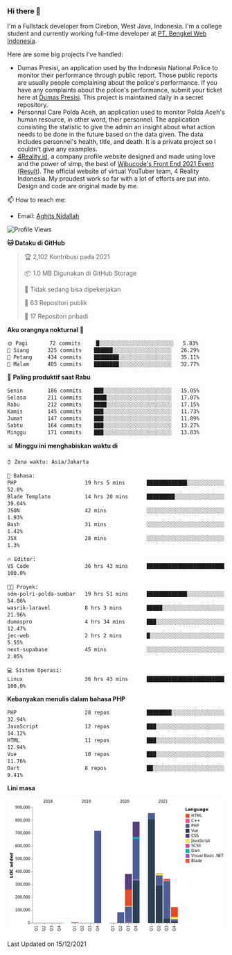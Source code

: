### Hi there 👋
I'm a Fullstack developer from Cirebon, West Java, Indonesia. I'm a college student and currently working full-time developer at [PT. Bengkel Web Indonesia](https://github.com/PT-Bengkel-Web-Indonesia).

Here are some big projects I've handled:
- Dumas Presisi, an application used by the Indonesia National Police to monitor their performance through public report. Those public reports are usually people complaining about the police's performance. If you have any complaints about the police's performance, submit your ticket here at [Dumas Presisi](https://dumaspresisi.polri.go.id/dumaspro). This project is maintained daily in a secret repository.
- Personnal Care Polda Aceh, an application used to monitor Polda Aceh's human resource, in other word, their personnel. The application consisting the statistic to give the admin an insight about what action needs to be done in the future based on the data given. The data includes personnel's health, title, and death. It is a private project so I couldn't give any examples.
- [4Reality.id](https://4reality.id), a company profile website designed and made using love and the power of simp, the best of [Wibucode's Front End 2021 Event](https://github.com/wibucode02/submision-event-frontend-2021) ([Result](https://github.com/wibucode02/top-5-pemenang-event-front-end-wibucode-2021)). The official website of virtual YouTuber team, 4 Reality Indonesia. My proudest work so far with a lot of efforts are put into. Design and code are original made by me.

📫 How to reach me:
- Email: [Aghits Nidallah](mailto:yourlovelydev@gmail.com)

<!--START_SECTION:waka-->
![Profile Views](http://img.shields.io/badge/Profil%20dilihat-1-blue)

**🐱 Dataku di GitHub** 

> 🏆 2,102 Kontribusi pada 2021
 > 
> 📦 1.0 MB Digunakan di GitHub Storage 
 > 
> 🚫 Tidak sedang bisa dipekerjakan
 > 
> 📜 63 Repositori publik 
 > 
> 🔑 17 Repositori pribadi  
 > 
**Aku orangnya nokturnal 🦉** 

```text
🌞 Pagi       72 commits     █░░░░░░░░░░░░░░░░░░░░░░░░   5.83% 
🌆 Siang      325 commits    ██████░░░░░░░░░░░░░░░░░░░   26.29% 
🌃 Petang     434 commits    ████████░░░░░░░░░░░░░░░░░   35.11% 
🌙 Malam      405 commits    ████████░░░░░░░░░░░░░░░░░   32.77%

```
📅 **Paling produktif saat Rabu** 

```text
Senin        186 commits    ███░░░░░░░░░░░░░░░░░░░░░░   15.05% 
Selasa       211 commits    ████░░░░░░░░░░░░░░░░░░░░░   17.07% 
Rabu         212 commits    ████░░░░░░░░░░░░░░░░░░░░░   17.15% 
Kamis        145 commits    ███░░░░░░░░░░░░░░░░░░░░░░   11.73% 
Jumat        147 commits    ███░░░░░░░░░░░░░░░░░░░░░░   11.89% 
Sabtu        164 commits    ███░░░░░░░░░░░░░░░░░░░░░░   13.27% 
Minggu       171 commits    ███░░░░░░░░░░░░░░░░░░░░░░   13.83%

```


📊 **Minggu ini menghabiskan waktu di** 

```text
⌚︎ Zona waktu: Asia/Jakarta

💬 Bahasa: 
PHP                      19 hrs 5 mins       █████████████░░░░░░░░░░░░   52.0% 
Blade Template           14 hrs 20 mins      █████████░░░░░░░░░░░░░░░░   39.04% 
JSON                     42 mins             ░░░░░░░░░░░░░░░░░░░░░░░░░   1.93% 
Bash                     31 mins             ░░░░░░░░░░░░░░░░░░░░░░░░░   1.42% 
JSX                      28 mins             ░░░░░░░░░░░░░░░░░░░░░░░░░   1.3%

🔥 Editor: 
VS Code                  36 hrs 43 mins      █████████████████████████   100.0%

🐱‍💻 Proyek: 
sdm-polri-polda-sumbar   19 hrs 51 mins      █████████████░░░░░░░░░░░░   54.06% 
wasrik-laravel           8 hrs 3 mins        █████░░░░░░░░░░░░░░░░░░░░   21.96% 
dumaspro                 4 hrs 34 mins       ███░░░░░░░░░░░░░░░░░░░░░░   12.47% 
jec-web                  2 hrs 2 mins        █░░░░░░░░░░░░░░░░░░░░░░░░   5.55% 
next-supabase            45 mins             ░░░░░░░░░░░░░░░░░░░░░░░░░   2.05%

💻 Sistem Operasi: 
Linux                    36 hrs 43 mins      █████████████████████████   100.0%

```

**Kebanyakan menulis dalam bahasa PHP** 

```text
PHP                      28 repos            ████████░░░░░░░░░░░░░░░░░   32.94% 
JavaScript               12 repos            ███░░░░░░░░░░░░░░░░░░░░░░   14.12% 
HTML                     11 repos            ███░░░░░░░░░░░░░░░░░░░░░░   12.94% 
Vue                      10 repos            ███░░░░░░░░░░░░░░░░░░░░░░   11.76% 
Dart                     8 repos             ██░░░░░░░░░░░░░░░░░░░░░░░   9.41%

```


**Lini masa**

![Chart not found](https://raw.githubusercontent.com/NikarashiHatsu/NikarashiHatsu/master/charts/bar_graph.png) 


 Last Updated on 15/12/2021
<!--END_SECTION:waka-->
